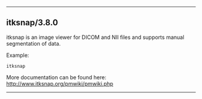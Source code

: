 
----------------------------------
## itksnap/3.8.0 ##
itksnap is an image viewer for DICOM and NII files and supports manual segmentation of data.


Example:
```
itksnap
```

More documentation can be found here: http://www.itksnap.org/pmwiki/pmwiki.php

----------------------------------
